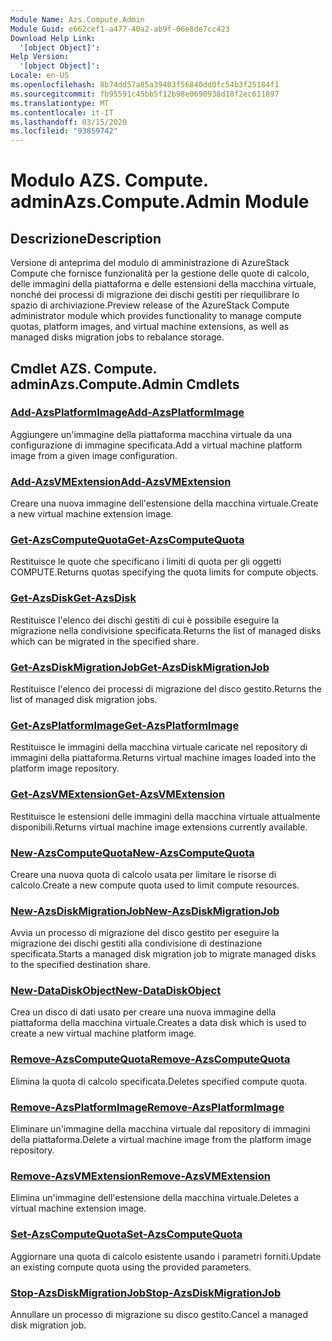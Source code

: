 ```yaml
---
Module Name: Azs.Compute.Admin
Module Guid: e662cef1-a477-40a2-ab9f-06e8de7cc423
Download Help Link:
  '[object Object]': 
Help Version:
  '[object Object]': 
Locale: en-US
ms.openlocfilehash: 8b74dd57a85a39403f56840dd0fc54b3f25184f1
ms.sourcegitcommit: fb95591c45bb5f12b98e0690938d18f2ec611897
ms.translationtype: MT
ms.contentlocale: it-IT
ms.lasthandoff: 03/15/2020
ms.locfileid: "93859742"
---
```

# <span data-ttu-id="eac2e-101">Modulo AZS. Compute. admin</span><span class="sxs-lookup"><span data-stu-id="eac2e-101">Azs.Compute.Admin Module</span></span>
## <span data-ttu-id="eac2e-102">Descrizione</span><span class="sxs-lookup"><span data-stu-id="eac2e-102">Description</span></span>
<span data-ttu-id="eac2e-103">Versione di anteprima del modulo di amministrazione di AzureStack Compute che fornisce funzionalità per la gestione delle quote di calcolo, delle immagini della piattaforma e delle estensioni della macchina virtuale, nonché dei processi di migrazione dei dischi gestiti per riequilibrare lo spazio di archiviazione.</span><span class="sxs-lookup"><span data-stu-id="eac2e-103">Preview release of the AzureStack Compute administrator module which provides functionality to manage compute quotas, platform images, and virtual machine extensions, as well as managed disks migration jobs to rebalance storage.</span></span>

## <span data-ttu-id="eac2e-104">Cmdlet AZS. Compute. admin</span><span class="sxs-lookup"><span data-stu-id="eac2e-104">Azs.Compute.Admin Cmdlets</span></span>
### [<span data-ttu-id="eac2e-105">Add-AzsPlatformImage</span><span class="sxs-lookup"><span data-stu-id="eac2e-105">Add-AzsPlatformImage</span></span>](Add-AzsPlatformImage.md)
<span data-ttu-id="eac2e-106">Aggiungere un'immagine della piattaforma macchina virtuale da una configurazione di immagine specificata.</span><span class="sxs-lookup"><span data-stu-id="eac2e-106">Add a virtual machine platform image from a given image configuration.</span></span>

### [<span data-ttu-id="eac2e-107">Add-AzsVMExtension</span><span class="sxs-lookup"><span data-stu-id="eac2e-107">Add-AzsVMExtension</span></span>](Add-AzsVMExtension.md)
<span data-ttu-id="eac2e-108">Creare una nuova immagine dell'estensione della macchina virtuale.</span><span class="sxs-lookup"><span data-stu-id="eac2e-108">Create a new virtual machine extension image.</span></span>

### [<span data-ttu-id="eac2e-109">Get-AzsComputeQuota</span><span class="sxs-lookup"><span data-stu-id="eac2e-109">Get-AzsComputeQuota</span></span>](Get-AzsComputeQuota.md)
<span data-ttu-id="eac2e-110">Restituisce le quote che specificano i limiti di quota per gli oggetti COMPUTE.</span><span class="sxs-lookup"><span data-stu-id="eac2e-110">Returns quotas specifying the quota limits for compute objects.</span></span>

### [<span data-ttu-id="eac2e-111">Get-AzsDisk</span><span class="sxs-lookup"><span data-stu-id="eac2e-111">Get-AzsDisk</span></span>](Get-AzsDisk.md)
<span data-ttu-id="eac2e-112">Restituisce l'elenco dei dischi gestiti di cui è possibile eseguire la migrazione nella condivisione specificata.</span><span class="sxs-lookup"><span data-stu-id="eac2e-112">Returns the list of managed disks which can be migrated in the specified share.</span></span>

### [<span data-ttu-id="eac2e-113">Get-AzsDiskMigrationJob</span><span class="sxs-lookup"><span data-stu-id="eac2e-113">Get-AzsDiskMigrationJob</span></span>](Get-AzsDiskMigrationJob.md)
<span data-ttu-id="eac2e-114">Restituisce l'elenco dei processi di migrazione del disco gestito.</span><span class="sxs-lookup"><span data-stu-id="eac2e-114">Returns the list of managed disk migration jobs.</span></span>

### [<span data-ttu-id="eac2e-115">Get-AzsPlatformImage</span><span class="sxs-lookup"><span data-stu-id="eac2e-115">Get-AzsPlatformImage</span></span>](Get-AzsPlatformImage.md)
<span data-ttu-id="eac2e-116">Restituisce le immagini della macchina virtuale caricate nel repository di immagini della piattaforma.</span><span class="sxs-lookup"><span data-stu-id="eac2e-116">Returns virtual machine images loaded into the platform image repository.</span></span>

### [<span data-ttu-id="eac2e-117">Get-AzsVMExtension</span><span class="sxs-lookup"><span data-stu-id="eac2e-117">Get-AzsVMExtension</span></span>](Get-AzsVMExtension.md)
<span data-ttu-id="eac2e-118">Restituisce le estensioni delle immagini della macchina virtuale attualmente disponibili.</span><span class="sxs-lookup"><span data-stu-id="eac2e-118">Returns virtual machine image extensions currently available.</span></span>

### [<span data-ttu-id="eac2e-119">New-AzsComputeQuota</span><span class="sxs-lookup"><span data-stu-id="eac2e-119">New-AzsComputeQuota</span></span>](New-AzsComputeQuota.md)
<span data-ttu-id="eac2e-120">Creare una nuova quota di calcolo usata per limitare le risorse di calcolo.</span><span class="sxs-lookup"><span data-stu-id="eac2e-120">Create a new compute quota used to limit compute resources.</span></span>

### [<span data-ttu-id="eac2e-121">New-AzsDiskMigrationJob</span><span class="sxs-lookup"><span data-stu-id="eac2e-121">New-AzsDiskMigrationJob</span></span>](New-AzsDiskMigrationJob.md)
<span data-ttu-id="eac2e-122">Avvia un processo di migrazione del disco gestito per eseguire la migrazione dei dischi gestiti alla condivisione di destinazione specificata.</span><span class="sxs-lookup"><span data-stu-id="eac2e-122">Starts a managed disk migration job to migrate managed disks to the specified destination share.</span></span>

### [<span data-ttu-id="eac2e-123">New-DataDiskObject</span><span class="sxs-lookup"><span data-stu-id="eac2e-123">New-DataDiskObject</span></span>](New-DataDiskObject.md)
<span data-ttu-id="eac2e-124">Crea un disco di dati usato per creare una nuova immagine della piattaforma della macchina virtuale.</span><span class="sxs-lookup"><span data-stu-id="eac2e-124">Creates a data disk which is used to create a new virtual machine platform image.</span></span>

### [<span data-ttu-id="eac2e-125">Remove-AzsComputeQuota</span><span class="sxs-lookup"><span data-stu-id="eac2e-125">Remove-AzsComputeQuota</span></span>](Remove-AzsComputeQuota.md)
<span data-ttu-id="eac2e-126">Elimina la quota di calcolo specificata.</span><span class="sxs-lookup"><span data-stu-id="eac2e-126">Deletes specified compute quota.</span></span>

### [<span data-ttu-id="eac2e-127">Remove-AzsPlatformImage</span><span class="sxs-lookup"><span data-stu-id="eac2e-127">Remove-AzsPlatformImage</span></span>](Remove-AzsPlatformImage.md)
<span data-ttu-id="eac2e-128">Eliminare un'immagine della macchina virtuale dal repository di immagini della piattaforma.</span><span class="sxs-lookup"><span data-stu-id="eac2e-128">Delete a virtual machine image from the platform image repository.</span></span>

### [<span data-ttu-id="eac2e-129">Remove-AzsVMExtension</span><span class="sxs-lookup"><span data-stu-id="eac2e-129">Remove-AzsVMExtension</span></span>](Remove-AzsVMExtension.md)
<span data-ttu-id="eac2e-130">Elimina un'immagine dell'estensione della macchina virtuale.</span><span class="sxs-lookup"><span data-stu-id="eac2e-130">Deletes a virtual machine extension image.</span></span>

### [<span data-ttu-id="eac2e-131">Set-AzsComputeQuota</span><span class="sxs-lookup"><span data-stu-id="eac2e-131">Set-AzsComputeQuota</span></span>](Set-AzsComputeQuota.md)
<span data-ttu-id="eac2e-132">Aggiornare una quota di calcolo esistente usando i parametri forniti.</span><span class="sxs-lookup"><span data-stu-id="eac2e-132">Update an existing compute quota using the provided parameters.</span></span>

### [<span data-ttu-id="eac2e-133">Stop-AzsDiskMigrationJob</span><span class="sxs-lookup"><span data-stu-id="eac2e-133">Stop-AzsDiskMigrationJob</span></span>](Stop-AzsDiskMigrationJob.md)
<span data-ttu-id="eac2e-134">Annullare un processo di migrazione su disco gestito.</span><span class="sxs-lookup"><span data-stu-id="eac2e-134">Cancel a managed disk migration job.</span></span>

